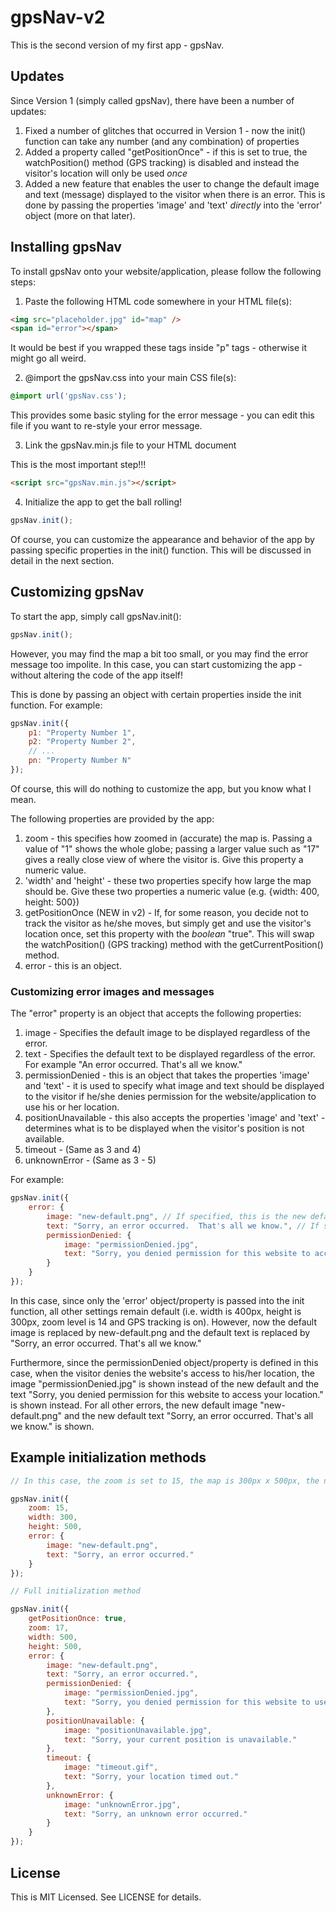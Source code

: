 # gpsNav-v2

This is the second version of my first app - gpsNav.

## Updates

Since Version 1 (simply called gpsNav), there have been a number of updates:

1. Fixed a number of glitches that occurred in Version 1 - now the init() function can take any number (and any combination) of properties
2. Added a property called "getPositionOnce" - if this is set to true, the watchPosition() method (GPS tracking) is disabled and instead the visitor's location will only be used *once*
3. Added a new feature that enables the user to change the default image and text (message) displayed to the visitor when there is an error.  This is done by passing the properties 'image' and 'text' *directly* into the 'error' object (more on that later).

## Installing gpsNav

To install gpsNav onto your website/application, please follow the following steps:

1. Paste the following HTML code somewhere in your HTML file(s):

```html
<img src="placeholder.jpg" id="map" />
<span id="error"></span>
```

It would be best if you wrapped these tags inside "p" tags - otherwise it might go all weird.

2. @import the gpsNav.css into your main CSS file(s):

```css
@import url('gpsNav.css');
```

This provides some basic styling for the error message - you can edit this file if you want to re-style your error message.

3. Link the gpsNav.min.js file to your HTML document

This is the most important step!!!

```html
<script src="gpsNav.min.js"></script>
```

4. Initialize the app to get the ball rolling!

```js
gpsNav.init();
```

Of course, you can customize the appearance and behavior of the app by passing specific properties in the init() function.  This will be discussed in detail in the next section.

## Customizing gpsNav

To start the app, simply call gpsNav.init():

```js
gpsNav.init();
```

However, you may find the map a bit too small, or you may find the error message too impolite.  In this case, you can start customizing the app - without altering the code of the app itself!

This is done by passing an object with certain properties inside the init function.  For example:

```js
gpsNav.init({
	p1: "Property Number 1",
	p2: "Property Number 2",
	// ... 
	pn: "Property Number N"
});
```

Of course, this will do nothing to customize the app, but you know what I mean.

The following properties are provided by the app:

1. zoom - this specifies how zoomed in (accurate) the map is.  Passing a value of "1" shows the whole globe; passing a larger value such as "17" gives a really close view of where the visitor is.  Give this property a numeric value.
2. 'width' and 'height' - these two properties specify how large the map should be.  Give these two properties a numeric value (e.g. {width: 400, height: 500})
3. getPositionOnce (NEW in v2) - If, for some reason, you decide not to track the visitor as he/she moves, but simply get and use the visitor's location once, set this property with the *boolean* "true".  This will swap the watchPosition() (GPS tracking) method with the getCurrentPosition() method.
4. error - this is an object.

### Customizing error images and messages

The "error" property is an object that accepts the following properties:

1. image - Specifies the default image to be displayed regardless of the error.
2. text - Specifies the default text to be displayed regardless of the error.  For example "An error occurred.  That's all we know."
3. permissionDenied - this is an object that takes the properties 'image' and 'text' - it is used to specify what image and text should be displayed to the visitor if he/she denies permission for the website/application to use his or her location.
4. positionUnavailable - this also accepts the properties 'image' and 'text' - determines what is to be displayed when the visitor's position is not available.
5. timeout - (Same as 3 and 4)
6. unknownError - (Same as 3 - 5)

For example:

```js
gpsNav.init({
	error: {
		image: "new-default.png", // If specified, this is the new default image that shows up whenever an error occurs.  This is a general property; i.e. it can be overriden by specific cases specified in 'permissionDenied', 'positionUnavailable', etc.
		text: "Sorry, an error occurred.  That's all we know.", // If specified, this is the default text that shows up whenever an error occurs.  This is again general.
		permissionDenied: {
			image: "permissionDenied.jpg",
			text: "Sorry, you denied permission for this website to access your location."
		}
	}
});
```

In this case, since only the 'error' object/property is passed into the init function, all other settings remain default (i.e. width is 400px, height is 300px, zoom level is 14 and GPS tracking is on).  However, now the default image is replaced by new-default.png and the default text is replaced by "Sorry, an error occurred.  That's all we know."

Furthermore, since the permissionDenied object/property is defined in this case, when the visitor denies the website's access to his/her location, the image "permissionDenied.jpg" is shown instead of the new default and the text "Sorry, you denied permission for this website to access your location." is shown instead.  For all other errors, the new default image "new-default.png" and the new default text "Sorry, an error occurred.  That's all we know." is shown.

## Example initialization methods

```js
// In this case, the zoom is set to 15, the map is 300px x 500px, the new default image is "new-default.png" and the new default text is "Sorry, an error occurred."

gpsNav.init({
	zoom: 15,
	width: 300,
	height: 500,
	error: {
		image: "new-default.png",
		text: "Sorry, an error occurred."
	}
});
```

```js
// Full initialization method

gpsNav.init({
	getPositionOnce: true,
	zoom: 17,
	width: 500,
	height: 500,
	error: {
		image: "new-default.png",
		text: "Sorry, an error occurred.",
		permissionDenied: {
			image: "permissionDenied.jpg",
			text: "Sorry, you denied permission for this website to use your location."
		},
		positionUnavailable: {
			image: "positionUnavailable.jpg",
			text: "Sorry, your current position is unavailable."
		},
		timeout: {
			image: "timeout.gif",
			text: "Sorry, your location timed out."
		},
		unknownError: {
			image: "unknownError.jpg",
			text: "Sorry, an unknown error occurred."
		}
	}
});
```

## License

This is MIT Licensed.  See LICENSE for details.